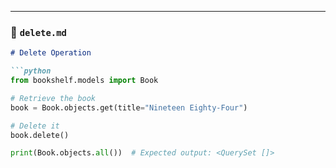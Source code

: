
---

### 📄 `delete.md`
```markdown
# Delete Operation

```python
from bookshelf.models import Book

# Retrieve the book
book = Book.objects.get(title="Nineteen Eighty-Four")

# Delete it
book.delete()

print(Book.objects.all())  # Expected output: <QuerySet []>
